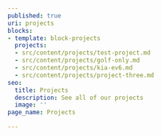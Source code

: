 ```yaml
---
published: true
uri: projects
blocks:
- template: block-projects
  projects:
  - src/content/projects/test-project.md
  - src/content/projects/golf-only.md
  - src/content/projects/kia-ev6.md
  - src/content/projects/project-three.md
seo:
  title: Projects
  description: See all of our projects
  image: ''
page_name: Projects

---
```

